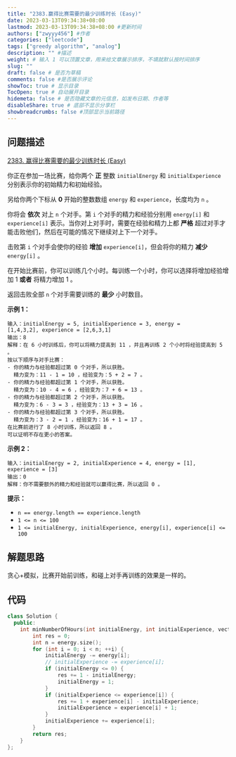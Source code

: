 ```yaml
---
title: "2383.赢得比赛需要的最少训练时长 (Easy)"
date: 2023-03-13T09:34:38+08:00
lastmod: 2023-03-13T09:34:38+08:00 #更新时间
authors: ["zwyyy456"] #作者
categories: ["leetcode"]
tags: ["greedy algorithm", "analog"]
description: "" #描述
weight: # 输入 1 可以顶置文章，用来给文章展示排序，不填就默认按时间排序
slug: ""
draft: false # 是否为草稿
comments: false #是否展示评论
showToc: true # 显示目录
TocOpen: true # 自动展开目录
hidemeta: false # 是否隐藏文章的元信息，如发布日期、作者等
disableShare: true # 底部不显示分享栏
showbreadcrumbs: false #顶部显示当前路径
---
```

## 问题描述
[2383. 赢得比赛需要的最少训练时长 (Easy)](https://leetcode.cn/problems/minimum-hours-of-training-to-win-a-competition/)

你正在参加一场比赛，给你两个 **正** 整数 `initialEnergy` 和
`initialExperience` 分别表示你的初始精力和初始经验。

另给你两个下标从 **0** 开始的整数数组 `energy` 和 `experience`，长度均为 `n` 。

你将会 **依次** 对上 `n` 个对手。第 `i` 个对手的精力和经验分别用 `energy[i]` 和
`experience[i]` 表示。当你对上对手时，需要在经验和精力上都 **严格**
超过对手才能击败他们，然后在可能的情况下继续对上下一个对手。

击败第 `i` 个对手会使你的经验 **增加** `experience[i]`，但会将你的精力 **减少**
`energy[i]` 。

在开始比赛前，你可以训练几个小时。每训练一个小时，你可以选择将增加经验增加 1 **或者** 将精力增加 1 。

返回击败全部 `n` 个对手需要训练的 **最少** 小时数目。

**示例 1：**

```
输入：initialEnergy = 5, initialExperience = 3, energy =
[1,4,3,2], experience = [2,6,3,1]
输出：8
解释：在 6 小时训练后，你可以将精力提高到 11 ，并且再训练 2 个小时将经验提高到 5 。
按以下顺序与对手比赛：
- 你的精力与经验都超过第 0 个对手，所以获胜。
  精力变为：11 - 1 = 10 ，经验变为：5 + 2 = 7 。
- 你的精力与经验都超过第 1 个对手，所以获胜。
  精力变为：10 - 4 = 6 ，经验变为：7 + 6 = 13 。
- 你的精力与经验都超过第 2 个对手，所以获胜。
  精力变为：6 - 3 = 3 ，经验变为：13 + 3 = 16 。
- 你的精力与经验都超过第 3 个对手，所以获胜。
  精力变为：3 - 2 = 1 ，经验变为：16 + 1 = 17 。
在比赛前进行了 8 小时训练，所以返回 8 。
可以证明不存在更小的答案。

```

**示例 2：**

```
输入：initialEnergy = 2, initialExperience = 4, energy = [1],
experience = [3]
输出：0
解释：你不需要额外的精力和经验就可以赢得比赛，所以返回 0 。

```

**提示：**

- `n == energy.length == experience.length`
- `1 <= n <= 100`
- `1 <= initialEnergy, initialExperience, energy[i],
experience[i] <= 100`

## 解题思路
贪心+模拟，比赛开始前训练，和碰上对手再训练的效果是一样的。

## 代码
```cpp
class Solution {
  public:
    int minNumberOfHours(int initialEnergy, int initialExperience, vector<int> &energy, vector<int> &experience) {
        int res = 0;
        int n = energy.size();
        for (int i = 0; i < n; ++i) {
            initialEnergy -= energy[i];
            // initialExperience -= experience[i];
            if (initialEnergy <= 0) {
                res += 1 - initialEnergy;
                initialEnergy = 1;
            }
            if (initialExperience <= experience[i]) {
                res += 1 + experience[i] - initialExperience;
                initialExperience = experience[i] + 1;
            }
            initialExperience += experience[i];
        }
        return res;
    }
};
```